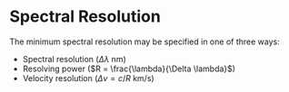 # Spectral Resolution

The minimum spectral resolution may be specified in one of three ways:
- Spectral resolution ($\Delta \lambda$ nm)
- Resolving power ($R = \frac{\lambda}{\Delta \lambda}$)
- Velocity resolution ($\Delta v = c / R$ km/s)
